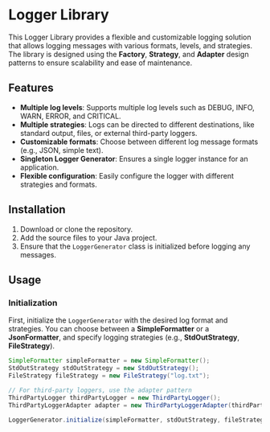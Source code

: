 # Logger Library

This Logger Library provides a flexible and customizable logging solution that allows logging messages with various formats, levels, and strategies. The library is designed using the **Factory**, **Strategy**, and **Adapter** design patterns to ensure scalability and ease of maintenance.

## Features

- **Multiple log levels**: Supports multiple log levels such as DEBUG, INFO, WARN, ERROR, and CRITICAL.
- **Multiple strategies**: Logs can be directed to different destinations, like standard output, files, or external third-party loggers.
- **Customizable formats**: Choose between different log message formats (e.g., JSON, simple text).
- **Singleton Logger Generator**: Ensures a single logger instance for an application.
- **Flexible configuration**: Easily configure the logger with different strategies and formats.

## Installation

1. Download or clone the repository.
2. Add the source files to your Java project.
3. Ensure that the `LoggerGenerator` class is initialized before logging any messages.

## Usage

### Initialization

First, initialize the `LoggerGenerator` with the desired log format and strategies. You can choose between a **SimpleFormatter** or a **JsonFormatter**, and specify logging strategies (e.g., **StdOutStrategy**, **FileStrategy**).

```java
SimpleFormatter simpleFormatter = new SimpleFormatter();
StdOutStrategy stdOutStrategy = new StdOutStrategy();
FileStrategy fileStrategy = new FileStrategy("log.txt");

// For third-party loggers, use the adapter pattern
ThirdPartyLogger thirdPartyLogger = new ThirdPartyLogger();
ThirdPartyLoggerAdapter adapter = new ThirdPartyLoggerAdapter(thirdPartyLogger);

LoggerGenerator.initialize(simpleFormatter, stdOutStrategy, fileStrategy, adapter);
